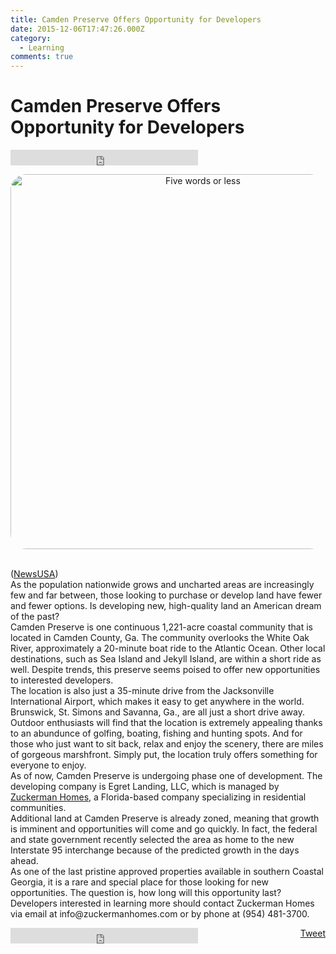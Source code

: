 ```yaml
---
title: Camden Preserve Offers Opportunity for Developers
date: 2015-12-06T17:47:26.000Z
category:
  - Learning
comments: true
---
```


<h1>Camden Preserve Offers Opportunity for Developers</h1>
<iframe src="https://www.facebook.com/plugins/like.php?href=https%3A%2F%2Fwww.copyrightfreecontent.com%2Fcomputers%2Fcamden-preserve-offers-opportunity-for-developers%2F&layout=standard&show_faces=true&width=300&height=25&action=like&font=arial&colorscheme=light"  id="fbLikeIframe" name="fbLikeIframe"  scrolling="no" frameborder="0" allowTransparency="true"  class="fbLikeContainer"  style="border:none; overflow:hidden; width:300px; height:25px; display:inline;"  ></iframe>
<p style="text-align:center;">
<img class="category-img" src="https://ftper.newsusa.com/Thumbnail/CamdenPreserve.jpg" alt="Five words or less" width="600" style="border-radius:25px"/>
</p>
<p>
<br>(<a href="http://www.newsusa.com/">NewsUSA</a>)<br>As the population nationwide grows and uncharted areas are increasingly few and far between, those looking to purchase or develop land have fewer and fewer options. Is developing new, high-quality land an American dream of the past?<br />
	Camden Preserve is one continuous 1,221-acre coastal community that is located in Camden County, Ga. The community overlooks the White Oak River, approximately a 20-minute boat ride to the Atlantic Ocean. Other local destinations, such as Sea Island and Jekyll Island, are within a short ride as well. Despite trends, this preserve seems poised to offer new opportunities to interested developers.<br />
	The location is also just a 35-minute drive from the Jacksonville International Airport, which makes it easy to get anywhere in the world. Brunswick, St. Simons and Savanna, Ga., are all just a short drive away.<br />
	Outdoor enthusiasts will find that the location is extremely appealing thanks to an abundunce of golfing, boating, fishing and hunting spots. And for those who just want to sit back, relax and enjoy the scenery, there are miles of gorgeous marshfront. Simply put, the location truly offers something for everyone to enjoy.<br />
	As of now, Camden Preserve is undergoing phase one of development. The developing company is Egret Landing, LLC, which is managed by <a href="http://www.zuckermanhomes.com/">Zuckerman Homes</a>, a Florida-based company specializing in residential communities.<br />
	Additional land at Camden Preserve is already zoned, meaning that growth is imminent and opportunities will come and go quickly. In fact, the federal and state government recently selected the area as home to the new Interstate 95 interchange because of the predicted growth in the days ahead.<br />
	As one of the last pristine approved properties available in southern Coastal Georgia, it is a rare and special place for those looking for new opportunities. The question is, how long will this opportunity last?<br />
	Developers interested in learning more should contact Zuckerman Homes via email at info@zuckermanhomes.com or by phone at (954) 481-3700.
</p>
<div style="float: right; margin-left: 10px;"><a href="https://twitter.com/share" class="twitter-share-button" data-via="newsusaupdates" data-count="horizontal" data-url="https://www.copyrightfreecontent.com/computers/camden-preserve-offers-opportunity-for-developers/">Tweet</a></div>
<iframe src="https://www.facebook.com/plugins/like.php?href=https%3A%2F%2Fwww.copyrightfreecontent.com%2Fcomputers%2Fcamden-preserve-offers-opportunity-for-developers%2F&layout=standard&show_faces=true&width=300&height=25&action=like&font=arial&colorscheme=light"  id="fbLikeIframe" name="fbLikeIframe"  scrolling="no" frameborder="0" allowTransparency="true"  class="fbLikeContainer"  style="border:none; overflow:hidden; width:300px; height:25px; display:inline;"  ></iframe>